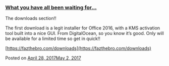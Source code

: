 
### [What you have all been waiting for…](https://fazthebro.com/2017/05/01/what-you-have-all-been-waiting-for/)

The downloads section!!

The first download is a legit installer for Office 2016, with a KMS activation tool built into a nice GUI. From DigitalOcean, so you know it’s good. Only will be available for a limited time so get in quick!!

[https://fazthebro.com/downloads](https://fazthebro.com/downloads)

Posted on [April 28, 2017May 2, 2017](https://fazthebro.com/2017/04/28/run-a-dog-charity/)

